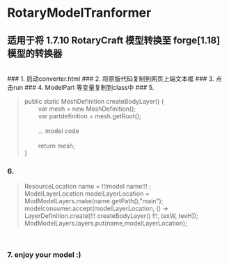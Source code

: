 # RotaryModelTranformer
## 适用于将 1.7.10 RotaryCraft 模型转换至 forge[1.18] 模型的转换器

<br />
### 1. 启动converter.html
### 2. 将原版代码复制到网页上端文本框
### 3. 点击run
### 4. ModelPart 等变量复制到class中
### 5.

>public static MeshDefinition createBodyLayer() {<br />
>&nbsp;&nbsp;&nbsp;&nbsp;&nbsp;&nbsp;&nbsp;&nbsp;var mesh = new MeshDefinition();<br />
>&nbsp;&nbsp;&nbsp;&nbsp;&nbsp;&nbsp;&nbsp;&nbsp;var partdefinition = mesh.getRoot();<br />
>&nbsp;&nbsp;&nbsp;&nbsp;&nbsp;&nbsp;&nbsp;&nbsp;<br />
>&nbsp;&nbsp;&nbsp;&nbsp;&nbsp;&nbsp;&nbsp;&nbsp;... model code<br />
>&nbsp;&nbsp;&nbsp;&nbsp;&nbsp;&nbsp;&nbsp;&nbsp;<br />
>&nbsp;&nbsp;&nbsp;&nbsp;&nbsp;&nbsp;&nbsp;&nbsp;return mesh;<br />
>}<br />


### 6.

>ResourceLocation name = !!!model name!!! ;<br />
>ModelLayerLocation modelLayerLocation = ModModelLayers.make(name.getPath(),"main");<br />
>modelconsumer.accept(modelLayerLocation, () -> LayerDefinition.create(!!! createBodyLayer() !!!, texW, texH));<br />
>ModModelLayers.layers.put(name,modelLayerLocation);
<br />

### 7. enjoy your model :)

